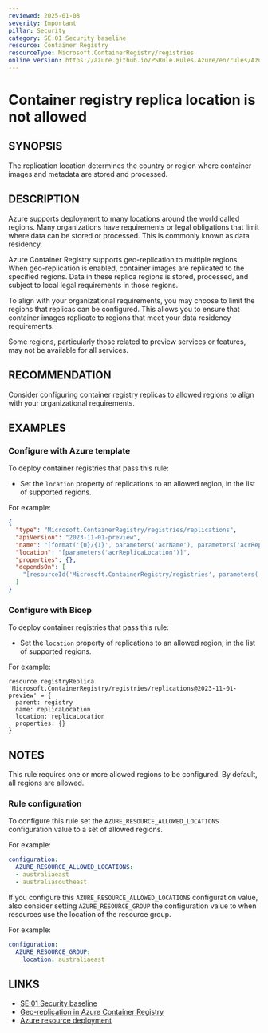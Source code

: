 ```yaml
---
reviewed: 2025-01-08
severity: Important
pillar: Security
category: SE:01 Security baseline
resource: Container Registry
resourceType: Microsoft.ContainerRegistry/registries
online version: https://azure.github.io/PSRule.Rules.Azure/en/rules/Azure.ACR.ReplicaLocation/
---
```


# Container registry replica location is not allowed

## SYNOPSIS

The replication location determines the country or region where container images and metadata are stored and processed.

## DESCRIPTION

Azure supports deployment to many locations around the world called regions.
Many organizations have requirements or legal obligations that limit where data can be stored or processed.
This is commonly known as data residency.

Azure Container Registry supports geo-replication to multiple regions.
When geo-replication is enabled, container images are replicated to the specified regions.
Data in these replica regions is stored, processed, and subject to local legal requirements in those regions.

To align with your organizational requirements, you may choose to limit the regions that replicas can be configured.
This allows you to ensure that container images replicate to regions that meet your data residency requirements.

Some regions, particularly those related to preview services or features, may not be available for all services.

## RECOMMENDATION

Consider configuring container registry replicas to allowed regions to align with your organizational requirements.

## EXAMPLES

### Configure with Azure template

To deploy container registries that pass this rule:

- Set the `location` property of replications to an allowed region, in the list of supported regions.

For example:

```json
{
  "type": "Microsoft.ContainerRegistry/registries/replications",
  "apiVersion": "2023-11-01-preview",
  "name": "[format('{0}/{1}', parameters('acrName'), parameters('acrReplicaLocation'))]",
  "location": "[parameters('acrReplicaLocation')]",
  "properties": {},
  "dependsOn": [
    "[resourceId('Microsoft.ContainerRegistry/registries', parameters('acrName'))]"
  ]
}
```

### Configure with Bicep

To deploy container registries that pass this rule:

- Set the `location` property of replications to an allowed region, in the list of supported regions.

For example:

```bicep
resource registryReplica 'Microsoft.ContainerRegistry/registries/replications@2023-11-01-preview' = {
  parent: registry
  name: replicaLocation
  location: replicaLocation
  properties: {}
}
```

## NOTES

This rule requires one or more allowed regions to be configured.
By default, all regions are allowed.

### Rule configuration

<!-- module:config rule AZURE_RESOURCE_ALLOWED_LOCATIONS -->

To configure this rule set the `AZURE_RESOURCE_ALLOWED_LOCATIONS` configuration value to a set of allowed regions.

For example:

```yaml
configuration:
  AZURE_RESOURCE_ALLOWED_LOCATIONS:
  - australiaeast
  - australiasoutheast
```

If you configure this `AZURE_RESOURCE_ALLOWED_LOCATIONS` configuration value,
also consider setting `AZURE_RESOURCE_GROUP` the configuration value to when resources use the location of the resource group.

For example:

```yaml
configuration:
  AZURE_RESOURCE_GROUP:
    location: australiaeast
```

## LINKS

- [SE:01 Security baseline](https://learn.microsoft.com/azure/well-architected/security/establish-baseline)
- [Geo-replication in Azure Container Registry](https://learn.microsoft.com/azure/container-registry/container-registry-geo-replication)
- [Azure resource deployment](https://learn.microsoft.com/azure/templates/microsoft.containerregistry/registries/replications)